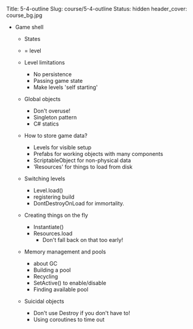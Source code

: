 Title: 5-4-outline
Slug: course/5-4-outline
Status: hidden
header_cover: course_bg.jpg

* Game shell
  * States
  * = level
  * Level limitations
    * No persistence
    * Passing game state
    * Make levels 'self starting'
  * Global objects
    * Don't overuse!
    * Singleton pattern
    * C# statics
  * How to store game data?
    * Levels for visible setup
    * Prefabs for working objects with many components
    * ScriptableObject for non-physical data
    * 'Resources' for things to load from disk
  * Switching levels
     * Level.load()
     * registering build
     * DontDestroyOnLoad for immortality.
  * Creating things on the fly
    * Instantiate()
    * Resources.load
      * Don't fall back on that too early!
  
  * Memory management and pools
    * about GC
    * Building a pool
    * Recycling
    * SetActive() to enable/disable
    * Finding available pool
  * Suicidal objects
    * Don't use Destroy if you don't have to! 
    * Using coroutines to time out